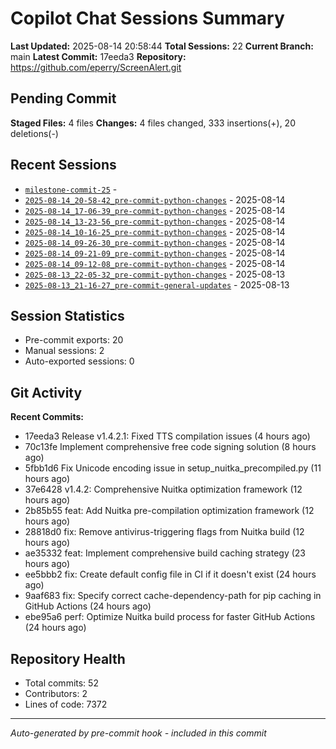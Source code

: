# Copilot Chat Sessions Summary

**Last Updated:** 2025-08-14 20:58:44
**Total Sessions:** 22
**Current Branch:** main
**Latest Commit:** 17eeda3
**Repository:** https://github.com/eperry/ScreenAlert.git

## Pending Commit

**Staged Files:** 4 files
**Changes:**  4 files changed, 333 insertions(+), 20 deletions(-)

## Recent Sessions

- [`milestone-commit-25`](C:/Users/Ed/OneDrive/Documents/Development/ScreenAlert/docs/copilot-chats/milestone-commit-25.md) - 
- [`2025-08-14_20-58-42_pre-commit-python-changes`](C:/Users/Ed/OneDrive/Documents/Development/ScreenAlert/docs/copilot-chats/2025-08-14_20-58-42_pre-commit-python-changes.md) - 2025-08-14
- [`2025-08-14_17-06-39_pre-commit-python-changes`](C:/Users/Ed/OneDrive/Documents/Development/ScreenAlert/docs/copilot-chats/2025-08-14_17-06-39_pre-commit-python-changes.md) - 2025-08-14
- [`2025-08-14_13-23-56_pre-commit-python-changes`](C:/Users/Ed/OneDrive/Documents/Development/ScreenAlert/docs/copilot-chats/2025-08-14_13-23-56_pre-commit-python-changes.md) - 2025-08-14
- [`2025-08-14_10-16-25_pre-commit-python-changes`](C:/Users/Ed/OneDrive/Documents/Development/ScreenAlert/docs/copilot-chats/2025-08-14_10-16-25_pre-commit-python-changes.md) - 2025-08-14
- [`2025-08-14_09-26-30_pre-commit-python-changes`](C:/Users/Ed/OneDrive/Documents/Development/ScreenAlert/docs/copilot-chats/2025-08-14_09-26-30_pre-commit-python-changes.md) - 2025-08-14
- [`2025-08-14_09-21-09_pre-commit-python-changes`](C:/Users/Ed/OneDrive/Documents/Development/ScreenAlert/docs/copilot-chats/2025-08-14_09-21-09_pre-commit-python-changes.md) - 2025-08-14
- [`2025-08-14_09-12-08_pre-commit-python-changes`](C:/Users/Ed/OneDrive/Documents/Development/ScreenAlert/docs/copilot-chats/2025-08-14_09-12-08_pre-commit-python-changes.md) - 2025-08-14
- [`2025-08-13_22-05-32_pre-commit-python-changes`](C:/Users/Ed/OneDrive/Documents/Development/ScreenAlert/docs/copilot-chats/2025-08-13_22-05-32_pre-commit-python-changes.md) - 2025-08-13
- [`2025-08-13_21-16-27_pre-commit-general-updates`](C:/Users/Ed/OneDrive/Documents/Development/ScreenAlert/docs/copilot-chats/2025-08-13_21-16-27_pre-commit-general-updates.md) - 2025-08-13

## Session Statistics

- Pre-commit exports: 20
- Manual sessions: 2
- Auto-exported sessions: 0

## Git Activity

**Recent Commits:**
- 17eeda3 Release v1.4.2.1: Fixed TTS compilation issues (4 hours ago)
- 70c13fe Implement comprehensive free code signing solution (8 hours ago)
- 5fbb1d6 Fix Unicode encoding issue in setup_nuitka_precompiled.py (11 hours ago)
- 37e6428 v1.4.2: Comprehensive Nuitka optimization framework (12 hours ago)
- 2b85b55 feat: Add Nuitka pre-compilation optimization framework (12 hours ago)
- 28818d0 fix: Remove antivirus-triggering flags from Nuitka build (12 hours ago)
- ae35332 feat: Implement comprehensive build caching strategy (23 hours ago)
- ee5bbb2 fix: Create default config file in CI if it doesn't exist (24 hours ago)
- 9aaf683 fix: Specify correct cache-dependency-path for pip caching in GitHub Actions (24 hours ago)
- ebe95a6 perf: Optimize Nuitka build process for faster GitHub Actions (24 hours ago)

## Repository Health

- Total commits: 52
- Contributors: 2
- Lines of code: 7372

---
*Auto-generated by pre-commit hook - included in this commit*
